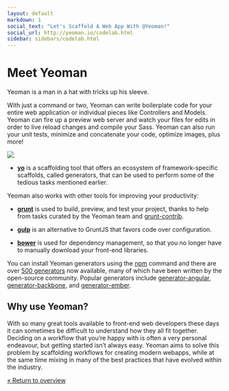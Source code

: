 ```yaml
---
layout: default
markdown: 1
social_text: "Let's Scaffold A Web App With @Yeoman!"
social_url: http://yeoman.io/codelab.html
sidebar: sidebars/codelab.html
---
```


# Meet Yeoman

Yeoman is a man in a hat with tricks up his sleeve.

With just a command or two, Yeoman can write boilerplate code for your entire web application or individual pieces like Controllers and Models. Yeoman can fire up a preview web server and watch your files for edits in order to live reload changes and compile your Sass. Yeoman can also run your unit tests, minimize and concatenate your code, optimize images, plus more!

![](/assets/img/codelab/image_1.png)


* [**yo**](http://yeoman.io) is a scaffolding tool that offers an ecosystem of framework-specific scaffolds, called generators, that can be used to perform some of the tedious tasks mentioned earlier.

Yeoman also works with other tools for improving your productivity:

* [**grunt**](http://gruntjs.com) is used to build, preview, and test your project, thanks to help from tasks curated by the Yeoman team and [grunt-contrib](https://github.com/gruntjs/grunt-contrib).

* [**gulp**](http://gulpjs.com/) is an alternative to GruntJS that favors code over configuration.

* [**bower**](http://bower.io/) is used for dependency management, so that you no longer have to manually download your front-end libraries.

You can install Yeoman generators using the [npm](https://www.npmjs.com/) command and there are over [500 generators](http://yeoman.io/generators/) now available, many of which have been written by the open-source community. Popular generators include [generator-angular](https://github.com/yeoman/generator-angular), [generator-backbone](https://github.com/yeoman/generator-backbone), and [generator-ember](https://github.com/yeoman/generator-ember).


## Why use Yeoman?

With so many great tools available to front-end web developers these days it can sometimes be difficult to understand how they all fit together. Deciding on a workflow that you’re happy with is often a very personal endeavour, but getting started isn’t always easy. Yeoman aims to solve this problem by scaffolding workflows for creating modern webapps, while at the same time mixing in many of the best practices that have evolved within the industry.

[&laquo; Return to overview](../codelab.html)
